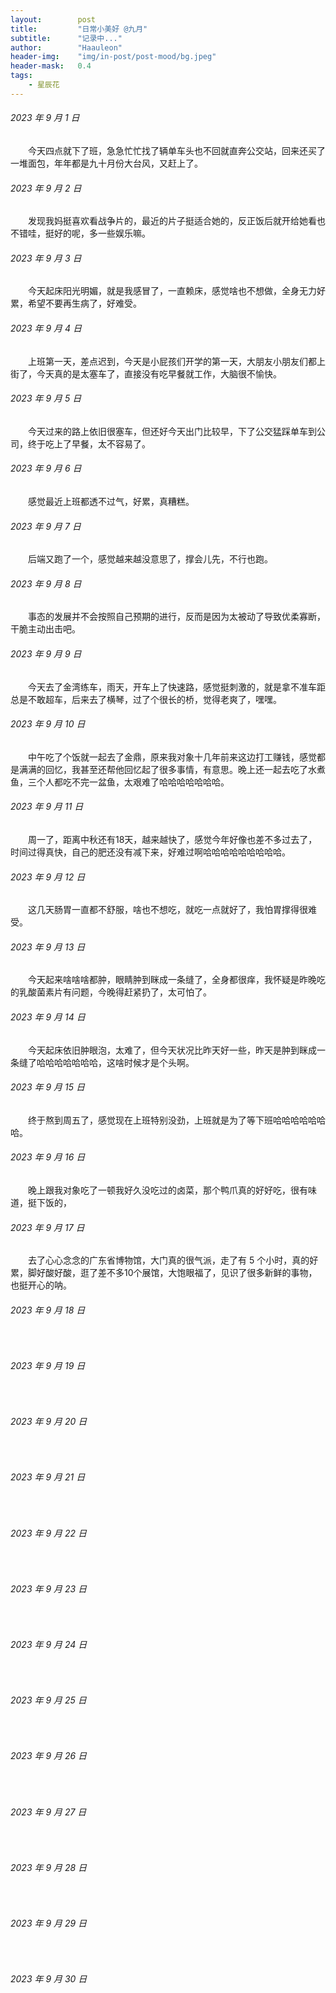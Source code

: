 ```yaml
---
layout:        post
title:         "日常小美好 @九月"
subtitle:      "记录中..."
author:        "Haauleon"
header-img:    "img/in-post/post-mood/bg.jpeg"
header-mask:   0.4
tags:
    - 星辰花
---
```


###### 2023 年 9 月 1 日
&emsp;&emsp;今天四点就下了班，急急忙忙找了辆单车头也不回就直奔公交站，回来还买了一堆面包，年年都是九十月份大台风，又赶上了。

###### 2023 年 9 月 2 日
&emsp;&emsp;发现我妈挺喜欢看战争片的，最近的片子挺适合她的，反正饭后就开给她看也不错哇，挺好的呢，多一些娱乐嘛。

###### 2023 年 9 月 3 日
&emsp;&emsp;今天起床阳光明媚，就是我感冒了，一直赖床，感觉啥也不想做，全身无力好累，希望不要再生病了，好难受。

###### 2023 年 9 月 4 日
&emsp;&emsp;上班第一天，差点迟到，今天是小屁孩们开学的第一天，大朋友小朋友们都上街了，今天真的是太塞车了，直接没有吃早餐就工作，大脑很不愉快。

###### 2023 年 9 月 5 日
&emsp;&emsp;今天过来的路上依旧很塞车，但还好今天出门比较早，下了公交猛踩单车到公司，终于吃上了早餐，太不容易了。

###### 2023 年 9 月 6 日
&emsp;&emsp;感觉最近上班都透不过气，好累，真糟糕。

###### 2023 年 9 月 7 日
&emsp;&emsp;后端又跑了一个，感觉越来越没意思了，撑会儿先，不行也跑。

###### 2023 年 9 月 8 日
&emsp;&emsp;事态的发展并不会按照自己预期的进行，反而是因为太被动了导致优柔寡断，干脆主动出击吧。

###### 2023 年 9 月 9 日
&emsp;&emsp;今天去了金湾练车，雨天，开车上了快速路，感觉挺刺激的，就是拿不准车距总是不敢超车，后来去了横琴，过了个很长的桥，觉得老爽了，嘿嘿。

###### 2023 年 9 月 10 日
&emsp;&emsp;中午吃了个饭就一起去了金鼎，原来我对象十几年前来这边打工赚钱，感觉都是满满的回忆，我甚至还帮他回忆起了很多事情，有意思。晚上还一起去吃了水煮鱼，三个人都吃不完一盆鱼，太艰难了哈哈哈哈哈哈哈。

###### 2023 年 9 月 11 日
&emsp;&emsp;周一了，距离中秋还有18天，越来越快了，感觉今年好像也差不多过去了，时间过得真快，自己的肥还没有减下来，好难过啊哈哈哈哈哈哈哈哈哈。

###### 2023 年 9 月 12 日
&emsp;&emsp;这几天肠胃一直都不舒服，啥也不想吃，就吃一点就好了，我怕胃撑得很难受。

###### 2023 年 9 月 13 日
&emsp;&emsp;今天起来啥啥啥都肿，眼睛肿到眯成一条缝了，全身都很痒，我怀疑是昨晚吃的乳酸菌素片有问题，今晚得赶紧扔了，太可怕了。

###### 2023 年 9 月 14 日
&emsp;&emsp;今天起床依旧肿眼泡，太难了，但今天状况比昨天好一些，昨天是肿到眯成一条缝了哈哈哈哈哈哈哈，这啥时候才是个头啊。

###### 2023 年 9 月 15 日
&emsp;&emsp;终于熬到周五了，感觉现在上班特别没劲，上班就是为了等下班哈哈哈哈哈哈哈。

###### 2023 年 9 月 16 日
&emsp;&emsp;晚上跟我对象吃了一顿我好久没吃过的卤菜，那个鸭爪真的好好吃，很有味道，挺下饭的，

###### 2023 年 9 月 17 日
&emsp;&emsp;去了心心念念的广东省博物馆，大门真的很气派，走了有 5 个小时，真的好累，脚好酸好酸，逛了差不多10个展馆，大饱眼福了，见识了很多新鲜的事物，也挺开心的呐。

###### 2023 年 9 月 18 日
&emsp;&emsp;

###### 2023 年 9 月 19 日
&emsp;&emsp;

###### 2023 年 9 月 20 日
&emsp;&emsp;

###### 2023 年 9 月 21 日
&emsp;&emsp;

###### 2023 年 9 月 22 日
&emsp;&emsp;

###### 2023 年 9 月 23 日
&emsp;&emsp;

###### 2023 年 9 月 24 日
&emsp;&emsp;

###### 2023 年 9 月 25 日
&emsp;&emsp;

###### 2023 年 9 月 26 日
&emsp;&emsp;

###### 2023 年 9 月 27 日
&emsp;&emsp;

###### 2023 年 9 月 28 日
&emsp;&emsp;

###### 2023 年 9 月 29 日
&emsp;&emsp;

###### 2023 年 9 月 30 日
&emsp;&emsp;